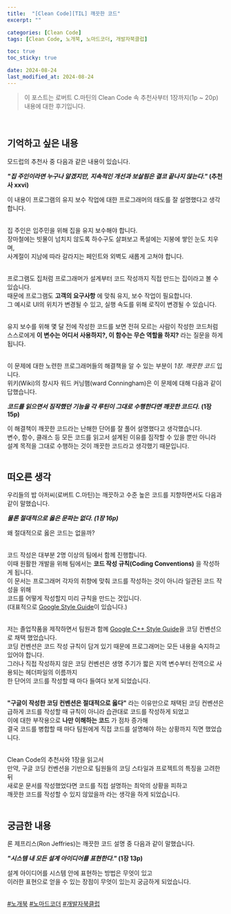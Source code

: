```yaml
---
title:  "[Clean Code][TIL] 깨끗한 코드"
excerpt: ""

categories: [Clean Code]
tags: [Clean Code, 노개북, 노마드코더, 개발자북클럽]

toc: true
toc_sticky: true

date: 2024-08-24
last_modified_at: 2024-08-24
---
```


> 이 포스트는 로버트 C.마틴의 Clean Code 속 추천사부터 1장까지(1p ~ 20p) 내용에 대한 후기입니다.  

<br/>

## 기억하고 싶은 내용

모드럽의 추천사 중 다음과 같은 내용이 있습니다.  

**_"집 주인이라면 누구나 알겠지만, 지속적인 개선과 보살핌은 결코 끝나지 않는다."_ (추천사 xxvi)**  

이 내용이 프로그램의 유지 보수 작업에 대한 프로그래머의 태도를 잘 설명했다고 생각합니다.  
<br/>

집 주인은 입주민을 위해 집을 유지 보수해야 합니다.  
장마철에는 빗물이 넘치지 않도록 하수구도 살펴보고 폭설에는 지붕에 쌓인 눈도 치우며,  
사계절이 지남에 따라 갈라지는 페인트와 외벽도 새롭게 고쳐야 합니다.  
<br/>

프로그램도 집처럼 프로그래머가 설계부터 코드 작성까지 직접 만드는 집이라고 볼 수 있습니다.  
때문에 프로그램도 **고객의 요구사항** 에 맞춰 유지, 보수 작업이 필요합니다.  
그 예시로 UI의 위치가 변경될 수 있고, 실행 속도를 위해 로직이 변경될 수 있습니다.  
<br/>

유지 보수를 위해 몇 달 전에 작성한 코드를 보면 전혀 모르는 사람이 작성한 코드처럼  
스스로에게 **이 변수는 어디서 사용하지?, 이 함수는 무슨 역할을 하지?** 라는 질문을 하게 됩니다.  
<br/>

이 문제에 대한 노련한 프로그래머들의 해결책을 알 수 있는 부분이 _1장. 깨끗한 코드_ 입니다.  
위키(Wiki)의 창시자 워드 커닝햄(ward Conningham)은 이 문제에 대해 다음과 같이 답했습니다.  

**_코드를 읽으면서 짐작했던 기능을 각 루틴이 그대로 수행한다면 깨끗한 코드다._ (1장 15p)**  

이 해결책이 깨끗한 코드라는 난해한 단어를 잘 풀어 설명했다고 생각했습니다.  
변수, 함수, 클래스 등 모든 코드를 읽고서 설계된 이유를 짐작할 수 있을 뿐만 아니라  
설계 목적을 그대로 수행하는 것이 깨끗한 코드라고 생각했기 때문입니다.  
<br/>

## 떠오른 생각

우리들의 밥 아저씨(로버트 C.마틴)는 깨끗하고 수준 높은 코드를 지향하면서도 다음과 같이 말했습니다.  

**_물론 절대적으로 옳은 문파는 없다. (1장 16p)_**  

왜 절대적으로 옳은 코드는 없을까?  
<br/>

코드 작성은 대부분 2명 이상의 팀에서 함께 진행합니다.  
이때 원활한 개발을 위해 팀에서는 **코드 작성 규칙(Coding Conventions)** 을 작성하게 됩니다.  
이 문서는 프로그래머 각자의 취향에 맞춰 코드를 작성하는 것이 아니라 일관된 코드 작성을 위해  
코드를 어떻게 작성할지 미리 규칙을 만드는 것입니다.  
(대표적으로 [Google Style Guide](https://google.github.io/styleguide/)이 있습니다.)  
<br/>

저는 졸업작품을 제작하면서 팀원과 함께 [Google C++ Style Guide](https://google.github.io/styleguide/cppguide.html)을 코딩 컨벤션으로 채택 했었습니다.  
코딩 컨벤션은 코드 작성 규칙이 담겨 있기 때문에 프로그래머는 모든 내용을 숙지하고 있어야 합니다.  
그러나 직접 작성하지 않은 코딩 컨벤션은 생명 주기가 짧은 지역 변수부터 전역으로 사용되는 헤더파일의 이름까지  
한 단어의 코드를 작성할 때 마다 들여다 보게 되었습니다.  
<br/>

**"구글이 작성한 코딩 컨벤션은 절대적으로 옳다"** 라는 이유만으로 채택된 코딩 컨벤션은  
급하게 코드를 작성할 때 규칙이 아니라 습관대로 코드를 작성하게 되었고  
이에 대한 부작용으로 **나만 이해하는 코드** 가 점차 증가해  
결국 코드를 병합할 때 마다 팀원에게 직접 코드를 설명해야 하는 상황까지 직면 했었습니다.  
<br/>

Clean Code의 추천사와 1장을 읽고서  
만약, 구글 코딩 컨벤션을 기반으로 팀원들의 코딩 스타일과 프로젝트의 특징을 고려한 뒤  
새로운 문서를 작성했었다면 코드를 직접 설명하는 최악의 상황을 피하고  
깨끗한 코드를 작성할 수 있지 않았을까 라는 생각을 하게 되었습니다.  
<br/>

## 궁금한 내용

론 제프리스(Ron Jeffries)는 깨끗한 코드 설명 중 다음과 같이 말했습니다.  

**_"시스템 내 모든 설계 아이디어를 표현한다."_ (1장 13p)**  

설계 아이디어를 시스템 안에 표현하는 방법은 무엇이 있고  
이러한 표현으로 얻을 수 있는 장점이 무엇이 있는지 궁금하게 되었습니다.  
<br/>

[#노개북](https://nomadcoders.co/c/clean-code/lobby) [#노마드코더](https://nomadcoders.co/) [#개발자북클럽](https://nomadcoders.co/c/clean-code/lobby)

